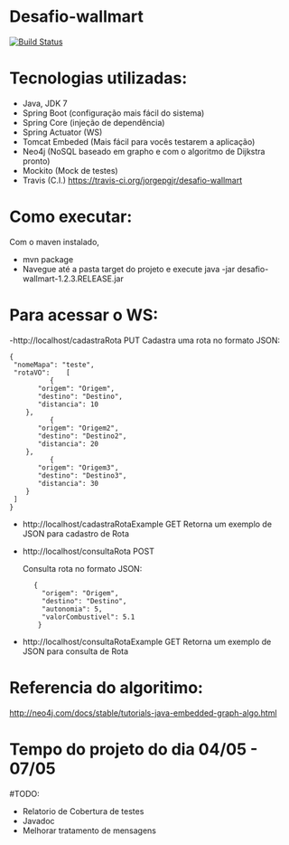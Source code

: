 # Desafio-wallmart

[![Build Status](https://travis-ci.org/jorgepgjr/desafio-wallmart.svg?branch=master)](https://travis-ci.org/jorgepgjr/desafio-wallmart)
# Tecnologias utilizadas:
- Java, JDK 7
- Spring Boot (configuração mais fácil do sistema)
- Spring Core (injeção de dependência)
- Spring Actuator (WS)
- Tomcat Embeded (Mais fácil para vocês testarem a aplicação)
- Neo4j (NoSQL baseado em grapho e com o algoritmo de Dijkstra pronto)
- Mockito (Mock de testes)
- Travis (C.I.) https://travis-ci.org/jorgepgjr/desafio-wallmart

# Como executar:
Com o maven instalado, 
 - mvn package
 - Navegue até a pasta target do projeto e execute java -jar desafio-wallmart-1.2.3.RELEASE.jar

# Para acessar o WS:

-http://localhost/cadastraRota   PUT
  Cadastra uma rota no formato JSON:
  ```
  {
   "nomeMapa": "teste",
   "rotaVO":    [
            {
         "origem": "Origem",
         "destino": "Destino",
         "distancia": 10
      },
            {
         "origem": "Origem2",
         "destino": "Destino2",
         "distancia": 20
      },
            {
         "origem": "Origem3",
         "destino": "Destino3",
         "distancia": 30
      }
   ]
}
```
- http://localhost/cadastraRotaExample GET
  Retorna um exemplo de JSON para cadastro de Rota

- http://localhost/consultaRota POST

  Consulta rota no formato JSON:
```
      {
        "origem": "Origem",
        "destino": "Destino",
        "autonomia": 5,
        "valorCombustivel": 5.1
       }
```
- http://localhost/consultaRotaExample GET
  Retorna um exemplo de JSON para consulta de Rota
  
# Referencia do algoritimo:
http://neo4j.com/docs/stable/tutorials-java-embedded-graph-algo.html

# Tempo do projeto do dia 04/05 - 07/05

#TODO:
- Relatorio de Cobertura de testes
- Javadoc
- Melhorar tratamento de mensagens
